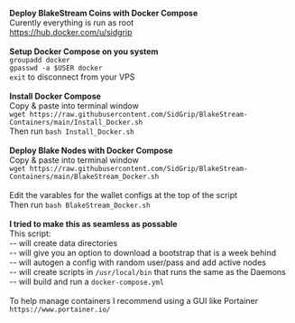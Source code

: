 <b>Deploy BlakeStream Coins with Docker Compose</b>
<br>
Curently everything is run as root
<br>
https://hub.docker.com/u/sidgrip
<br>
<br>
<b>Setup Docker Compose on you system</b>
<br>
``` groupadd docker ```
<br>
``` gpasswd -a $USER docker ```
<br>
``` exit ``` to disconnect from your VPS
<br>
<br>
<b>Install Docker Compose</b>
<br>
Copy & paste into terminal window
<br>
```wget https://raw.githubusercontent.com/SidGrip/BlakeStream-Containers/main/Install_Docker.sh```
<br>
Then run ```bash Install_Docker.sh```
<br>
<br>
<b> Deploy Blake Nodes with Docker Compose</b>
<br>
Copy & paste into terminal window
<br>
```wget https://raw.githubusercontent.com/SidGrip/BlakeStream-Containers/main/BlakeStream_Docker.sh```
<br>
<br>
Edit the varables for the wallet configs at the top of the script
<br>
Then run ```bash BlakeStream_Docker.sh```
<br>
<br>
<b>I tried to make this as seamless as possable</b>
<br>
This script:
<br>
-- will create data directories
<br>
-- will give you an option to download a bootstrap that is a week behind
<br>
-- will autogen a config with random user/pass and add active nodes
<br>
-- will create scripts in ```/usr/local/bin``` that runs the same as the Daemons
<br>
-- will build and run a ```docker-compose.yml```
<br>
<br>
To help manage containers I recommend using a GUI like Portainer
<br>
```https://www.portainer.io/```
